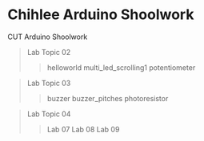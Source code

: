 # Chihlee Arduino Shoolwork
CUT Arduino Shoolwork

> Lab Topic 02
>> helloworld
>> multi_led_scrolling1
>> potentiometer

>Lab Topic 03
>>buzzer
>>buzzer_pitches
>>photoresistor

>Lab Topic 04
>>Lab 07
>>Lab 08
>>Lab 09

